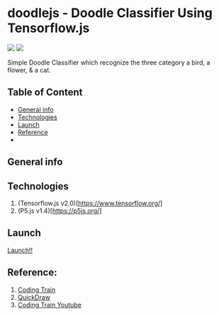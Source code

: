 # doodlejs - Doodle Classifier Using Tensorflow.js
![](https://img.shields.io/badge/tensorflow%2Cjs-v2.0-yellow) ![](https://img.shields.io/badge/build-passing-yellowgreen)

Simple Doodle Classifier which recognize the three category a bird, a flower, & a cat.

## Table of Content
* [General info](#general-info)
* [Technologies](#technologies)
* [Launch](#launch)
* [Reference](#reference)
* 
## General info

## Technologies
1. (Tensorflow.js v2.0)[https://www.tensorflow.org/]
2. (P5.js v1.4)[https://p5js.org/]

## Launch
[Launch!!](https://abhibongale.github.io/doodlejs/)


## Reference:
1. [Coding Train](https://github.com/CodingTrain/Toy-Neural-Network-JS/tree/master/examples/doodle_classification)
2. [QuickDraw](https://quickdraw.withgoogle.com/)
3. [Coding Train Youtube](https://www.youtube.com/watch?v=_IyfxsQ5FX0&list=RDCMUCvjgXvBlbQiydffZU7m1_aw&start_radio=1&rv=_IyfxsQ5FX0&t=1)
